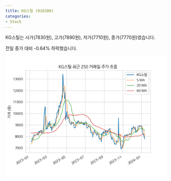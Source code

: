 ```yaml
---
title: KG스틸 (016380)
categories:
- Stock
---
```


KG스틸는 시가(7830원), 고가(7890원), 저가(7710원), 종가(7770원)였습니다.

전일 종가 대비 -0.64% 하락했습니다.

<!-- more -->

![016380](/assets/images/stock/016380.png)